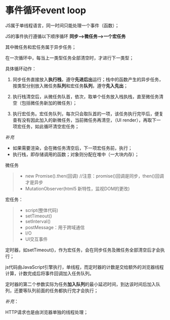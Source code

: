 # 事件循环event loop

JS属于单线程语言，同一时间只能处理一个事件（函数）；

JS的事件执行遵循以下顺序循环
**同步-->微任务-->一个宏任务**

其中微任务和宏任务属于异步任务；

在一次循环中，每当上一类型任务全部清空时，才进行下一类型；

具体循环动作：

1. 同步任务直接放入**执行栈**，遵守**先进后出**运行；栈中的函数产生的异步任务，按类型分别放入微任务**队列**和宏任务**队列**，遵守**先入先出**；

2. 执行栈清空后，从微任务队首，依次，取单个任务放入栈执栈，直至微任务清空（包括微任务新加的微任务）；
3. 执行宏任务。宏任务队列，每次只会取队首的一项，该任务执行完毕后，便复查有没有因此加入的新微任务，当前微任务再清空，（UI render），再取下一项宏任务，如此循环清空宏任务；

*补充*

- 如果需要渲染，会在微任务清空后，下一项宏任务前，执行；
- 执行栈，即存储调用的函数；对象则分配在堆中（一大块内存）；



微任务

> - new Promise().then(回调)		//注意：promise()回调是同步，then()回调才是异步
> - MutationObserver(html5 新特性，监视DOM的更改)



宏任务：

> - script(整体代码)
> - setTimeout()
> - setInterval()
> - postMessage：用于跨域通信
> - I/O
> - UI交互事件





定时器，如setTimeout()，作为宏任务，会在同步任务及微任务全部清空后才会执行；

js代码由JavaScript引擎执行，单线程，而定时器的计数是交给额外的浏览器线程计算，计数完成后将事件回调加入任务队列。

定时器的第二个参数实际为任务**加入队列**的最小延迟时间，到达该时间后加入队列，还要等队列前面的任务都执行完才会执行；



*补充*：

HTTP请求也是由浏览器单独的线程处理；